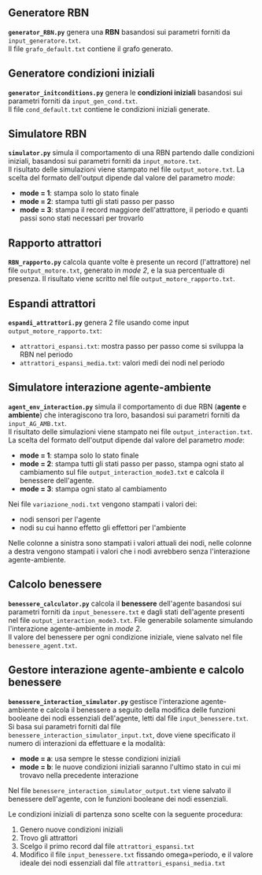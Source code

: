 ## Generatore RBN

**`generator_RBN.py`** genera una **RBN** basandosi sui parametri forniti da `input_generatore.txt`. \
Il file `grafo_default.txt` contiene il grafo generato.

## Generatore condizioni iniziali

**`generator_initconditions.py`** genera le **condizioni iniziali** basandosi sui parametri forniti da `input_gen_cond.txt`. \
Il file `cond_default.txt` contiene le condizioni iniziali generate.

## Simulatore RBN

**`simulator.py`** simula il comportamento di una RBN partendo dalle condizioni iniziali, basandosi sui parametri forniti da `input_motore.txt`. \
Il risultato delle simulazioni viene stampato nel file `output_motore.txt`. La scelta del formato dell'output dipende dal valore del parametro *mode*:
- **mode = 1**: stampa solo lo stato finale
- **mode = 2**: stampa tutti gli stati passo per passo
- **mode = 3**: stampa il record maggiore dell'attrattore, il periodo e quanti passi sono stati necessari per trovarlo

## Rapporto attrattori

**`RBN_rapporto.py`** calcola quante volte è presente un record (l'attrattore) nel file `output_motore.txt`, generato in *mode 2*, e la sua percentuale di presenza.
Il risultato viene scritto nel file `output_motore_rapporto.txt`.

## Espandi attrattori

**`espandi_attrattori.py`** genera 2 file usando come input `output_motore_rapporto.txt`:
- `attrattori_espansi.txt`: mostra passo per passo come si sviluppa la RBN nel periodo
- `attrattori_espansi_media.txt`: valori medi dei nodi nel periodo

## Simulatore interazione agente-ambiente

**`agent_env_interaction.py`** simula il comportamento di due RBN (**agente** e **ambiente**) che interagiscono tra loro, basandosi sui parametri forniti da `input_AG_AMB.txt`. \
Il risultato delle simulazioni viene stampato nei file `output_interaction.txt`. La scelta del formato dell'output dipende dal valore del parametro *mode*:
- **mode = 1**: stampa solo lo stato finale
- **mode = 2**: stampa tutti gli stati passo per passo, stampa ogni stato al cambiamento sul file `output_interaction_mode3.txt` e calcola il benessere dell'agente.
- **mode = 3**: stampa ogni stato al cambiamento

Nei file `variazione_nodi.txt` vengono stampati i valori dei:
- nodi sensori per l'agente
- nodi su cui hanno effetto gli effettori per l'ambiente

Nelle colonne a sinistra sono stampati i valori attuali dei nodi, nelle colonne a destra vengono stampati i valori che i nodi avrebbero senza l'interazione agente-ambiente.

## Calcolo benessere

**`benessere_calculator.py`** calcola il **benessere** dell'agente basandosi sui parametri forniti da `input_benessere.txt` e dagli stati dell'agente presenti nel file `output_interaction_mode3.txt`. 
File generabile solamente simulando l'interazione agente-ambiente in *mode 2*. \
Il valore del benessere per ogni condizione iniziale, viene salvato nel file `benessere_agent.txt`.

## Gestore interazione agente-ambiente e calcolo benessere

**`benessere_interaction_simulator.py`** gestisce l'interazione agente-ambiente e calcola il benessere a seguito della modifica delle funzioni booleane dei nodi essenziali dell'agente, letti dal file `input_benessere.txt`.
Si basa sui parametri forniti dal file `benessere_interaction_simulator_input.txt`, dove viene specificato il numero di interazioni da effettuare e la modalità:
- **mode = a**: usa sempre le stesse condizioni iniziali
- **mode = b**: le nuove condizioni iniziali saranno l'ultimo stato in cui mi trovavo nella precedente interazione

Nel file `benessere_interaction_simulator_output.txt` viene salvato il benessere dell'agente, con le funzioni booleane dei nodi essenziali.

Le condizioni iniziali di partenza sono scelte con la seguente procedura:
1. Genero nuove condizioni iniziali
2. Trovo gli attrattori
3. Scelgo il primo record dal file `attrattori_espansi.txt`
4. Modifico il file `input_benessere.txt` fissando omega=periodo, e il valore ideale dei nodi essenziali dal file `attrattori_espansi_media.txt`